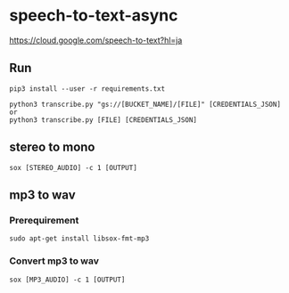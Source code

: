 
# speech-to-text-async

https://cloud.google.com/speech-to-text?hl=ja

## Run

```sh=
pip3 install --user -r requirements.txt

python3 transcribe.py "gs://[BUCKET_NAME]/[FILE]" [CREDENTIALS_JSON]
or
python3 transcribe.py [FILE] [CREDENTIALS_JSON]
```

## stereo to mono

```sh=
sox [STEREO_AUDIO] -c 1 [OUTPUT]
```

## mp3 to wav

### Prerequirement

```sh=
sudo apt-get install libsox-fmt-mp3
```

### Convert mp3 to wav

```sh=
sox [MP3_AUDIO] -c 1 [OUTPUT]
```
